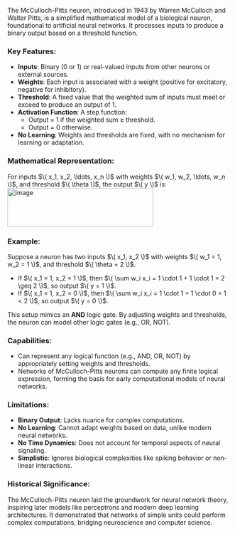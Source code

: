 The McCulloch-Pitts neuron, introduced in 1943 by Warren McCulloch and Walter Pitts, is a simplified mathematical model of a biological neuron, foundational to artificial neural networks. It processes inputs to produce a binary output based on a threshold function.

### Key Features:
- **Inputs**: Binary (0 or 1) or real-valued inputs from other neurons or external sources.
- **Weights**: Each input is associated with a weight (positive for excitatory, negative for inhibitory).
- **Threshold**: A fixed value that the weighted sum of inputs must meet or exceed to produce an output of 1.
- **Activation Function**: A step function:
  - Output = 1 if the weighted sum ≥ threshold.
  - Output = 0 otherwise.
- **No Learning**: Weights and thresholds are fixed, with no mechanism for learning or adaptation.

### Mathematical Representation:
For inputs $\( x_1, x_2, \ldots, x_n \)$ with weights $\( w_1, w_2, \ldots, w_n \)$, and threshold $\( \theta \)$, the output $\( y \)$ is:
<img width="328" height="87" alt="image" src="https://github.com/user-attachments/assets/a6789598-6709-4983-8c4d-fe77587ec218" />


### Example:
Suppose a neuron has two inputs $\( x_1, x_2 \)$ with weights $\( w_1 = 1, w_2 = 1 \)$, and threshold $\( \theta = 2 \)$.
- If $\( x_1 = 1, x_2 = 1 \)$, then $\( \sum w_i x_i = 1 \cdot 1 + 1 \cdot 1 = 2 \geq 2 \)$, so output $\( y = 1 \)$.
- If $\( x_1 = 1, x_2 = 0 \)$, then $\( \sum w_i x_i = 1 \cdot 1 + 1 \cdot 0 = 1 < 2 \)$, so output $\( y = 0 \)$.

This setup mimics an **AND** logic gate. By adjusting weights and thresholds, the neuron can model other logic gates (e.g., OR, NOT).

### Capabilities:
- Can represent any logical function (e.g., AND, OR, NOT) by appropriately setting weights and thresholds.
- Networks of McCulloch-Pitts neurons can compute any finite logical expression, forming the basis for early computational models of neural networks.

### Limitations:
- **Binary Output**: Lacks nuance for complex computations.
- **No Learning**: Cannot adapt weights based on data, unlike modern neural networks.
- **No Time Dynamics**: Does not account for temporal aspects of neural signaling.
- **Simplistic**: Ignores biological complexities like spiking behavior or non-linear interactions.

### Historical Significance:
The McCulloch-Pitts neuron laid the groundwork for neural network theory, inspiring later models like perceptrons and modern deep learning architectures. It demonstrated that networks of simple units could perform complex computations, bridging neuroscience and computer science.

